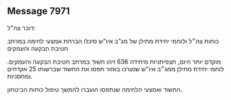 ## Message 7971

דובר צה"ל:

כוחות צה״ל ולוחמי יחידת מתילן של מג"ב איו"ש סיכלו הברחת אמצעי לחימה במרחב חטיבת הבקעה והעמקים

מוקדם יותר היום, תצפיתניות מיחידה 636 זיהו חשוד במרחב חטיבת הבקעה והעמקים.
לוחמי יחידת מתילן ממג״ב איו"ש שנערכו באזור תפסו את החשוד שברשותו 25 אקדחים ומחסניות. 

החשוד ואמצעי הלחימה שנתפסו הועברו להמשך טיפול כוחות הביטחון.

